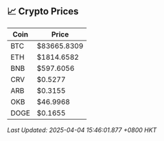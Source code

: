 ## 📈 Crypto Prices

| Coin | Price |
| ---- | ----- |
| BTC | $83665.8309 |
| ETH | $1814.6582 |
| BNB | $597.6056 |
| CRV | $0.5277 |
| ARB | $0.3155 |
| OKB | $46.9968 |
| DOGE | $0.1655 |

_Last Updated: 2025-04-04 15:46:01.877 +0800 HKT_